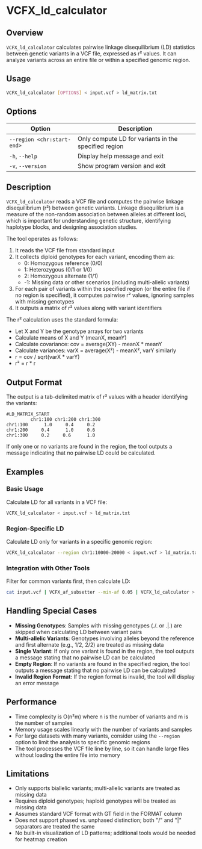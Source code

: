 # VCFX_ld_calculator

## Overview

`VCFX_ld_calculator` calculates pairwise linkage disequilibrium (LD) statistics between genetic variants in a VCF file, expressed as r² values. It can analyze variants across an entire file or within a specified genomic region.

## Usage

```bash
VCFX_ld_calculator [OPTIONS] < input.vcf > ld_matrix.txt
```

## Options

| Option | Description |
|--------|-------------|
| `--region <chr:start-end>` | Only compute LD for variants in the specified region |
| `-h`, `--help` | Display help message and exit |
| `-v`, `--version` | Show program version and exit |

## Description

`VCFX_ld_calculator` reads a VCF file and computes the pairwise linkage disequilibrium (r²) between genetic variants. Linkage disequilibrium is a measure of the non-random association between alleles at different loci, which is important for understanding genetic structure, identifying haplotype blocks, and designing association studies.

The tool operates as follows:

1. It reads the VCF file from standard input
2. It collects diploid genotypes for each variant, encoding them as:
   - 0: Homozygous reference (0/0)
   - 1: Heterozygous (0/1 or 1/0)
   - 2: Homozygous alternate (1/1)
   - -1: Missing data or other scenarios (including multi-allelic variants)
3. For each pair of variants within the specified region (or the entire file if no region is specified), it computes pairwise r² values, ignoring samples with missing genotypes
4. It outputs a matrix of r² values along with variant identifiers

The r² calculation uses the standard formula:
- Let X and Y be the genotype arrays for two variants
- Calculate means of X and Y (meanX, meanY)
- Calculate covariance: cov = average(XY) - meanX * meanY
- Calculate variances: varX = average(X²) - meanX², varY similarly
- r = cov / sqrt(varX * varY)
- r² = r * r

## Output Format

The output is a tab-delimited matrix of r² values with a header identifying the variants:

```
#LD_MATRIX_START
         chr1:100 chr1:200 chr1:300
chr1:100      1.0     0.4     0.2
chr1:200     0.4      1.0     0.6
chr1:300     0.2     0.6      1.0
```

If only one or no variants are found in the region, the tool outputs a message indicating that no pairwise LD could be calculated.

## Examples

### Basic Usage

Calculate LD for all variants in a VCF file:

```bash
VCFX_ld_calculator < input.vcf > ld_matrix.txt
```

### Region-Specific LD

Calculate LD only for variants in a specific genomic region:

```bash
VCFX_ld_calculator --region chr1:10000-20000 < input.vcf > ld_matrix.txt
```

### Integration with Other Tools

Filter for common variants first, then calculate LD:

```bash
cat input.vcf | VCFX_af_subsetter --min-af 0.05 | VCFX_ld_calculator > common_variants_ld.txt
```

## Handling Special Cases

- **Missing Genotypes**: Samples with missing genotypes (./.  or .|.) are skipped when calculating LD between variant pairs
- **Multi-allelic Variants**: Genotypes involving alleles beyond the reference and first alternate (e.g., 1/2, 2/2) are treated as missing data
- **Single Variant**: If only one variant is found in the region, the tool outputs a message stating that no pairwise LD can be calculated
- **Empty Region**: If no variants are found in the specified region, the tool outputs a message stating that no pairwise LD can be calculated
- **Invalid Region Format**: If the region format is invalid, the tool will display an error message

## Performance

- Time complexity is O(n²m) where n is the number of variants and m is the number of samples
- Memory usage scales linearly with the number of variants and samples
- For large datasets with many variants, consider using the `--region` option to limit the analysis to specific genomic regions
- The tool processes the VCF file line by line, so it can handle large files without loading the entire file into memory

## Limitations

- Only supports biallelic variants; multi-allelic variants are treated as missing data
- Requires diploid genotypes; haploid genotypes will be treated as missing data
- Assumes standard VCF format with GT field in the FORMAT column
- Does not support phased vs. unphased distinction; both "/" and "|" separators are treated the same
- No built-in visualization of LD patterns; additional tools would be needed for heatmap creation 